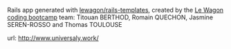 Rails app generated with [lewagon/rails-templates](https://github.com/lewagon/rails-templates), created by the [Le Wagon coding bootcamp](https://www.lewagon.com) team: Titouan BERTHOD, Romain QUECHON, Jasmine SEREN-ROSSO and Thomas TOULOUSE

url: http://www.universaly.work/
